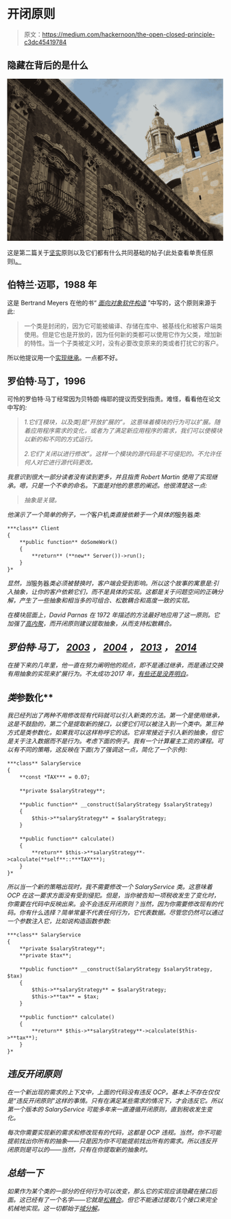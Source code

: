 # 开闭原则

> 原文：<https://medium.com/hackernoon/the-open-closed-principle-c3dc45419784>

## 隐藏在背后的是什么

![](img/766af9c37c8c0bc4bdba688742573597.png)

这是第二篇关于[坚实](https://hackernoon.com/solid-principles-530b2cc2badf)原则以及它们都有什么共同基础的帖子(此处查看单责任原则[)。](/@wrong.about/the-secret-behind-the-single-responsibility-principle-e2f3692bae25)

## 伯特兰·迈耶，1988 年

这是 Bertrand Meyers 在他的书“ [*面向对象软件构造*](https://www.amazon.com/Object-Oriented-Software-Construction-Book-CD-ROM/dp/0136291554) ”中写的，这个原则来源于此:

> 一个类是封闭的，因为它可能被编译、存储在库中、被基线化和被客户端类使用。但是它也是开放的，因为任何新的类都可以使用它作为父类，增加新的特性。当一个子类被定义时，没有必要改变原来的类或者打扰它的客户。

所以他提议用一个[实现继承](/@wrong.about/inheritance-based-on-internal-structure-is-evil-7474cc8e64dc)。一点都不好。

## 罗伯特·马丁，1996

可怜的罗伯特·马丁经常因为贝特朗·梅耶的提议而受到指责。难怪，看看他在论文中写的[](https://www.cs.duke.edu/courses/fall07/cps108/papers/ocp.pdf)*:*

> *1.它们[模块，以及类]是“开放扩展的”。
> 这意味着模块的行为可以扩展。随着应用程序需求的变化，或者为了满足新应用程序的需求，我们可以使模块以新的和不同的方式运行。*
> 
> *2.它们“关闭以进行修改”。这样一个模块的源代码是不可侵犯的。不允许任何人对它进行源代码更改。*

*我意识到很大一部分读者没有读到更多，并且指责 Robert Martin 使用了实现继承。嗯，只是一个不幸的命名。下面是对他的意思的阐述。他很清楚这一点:*

> *抽象是关键。*

*他演示了一个简单的例子，一个*客户机*类直接依赖于一个具体的*服务器*类:*

```
***class** Client
{
    **public function** doSomeWork()
    {
        **return** (**new** Server())->run();
    }
}*
```

*显然，当*服务器*类必须被替换时，*客户端*会受到影响。所以这个故事的寓意是:引入抽象，让你的客户依赖它们，而不是具体的实现。这都是关于问题空间的正确分解，产生了一些抽象和相当多的可组合、松散耦合和高度一致的实现。*

*在模块层面上，David Parnas 在 1972 年描述的方法最好地应用了这一原则。它加强了[高内聚](/@wrong.about/how-to-decompose-a-system-into-modules-796bd941f036)，而开闭原则建议提取抽象，从而支持松散耦合。*

## *罗伯特·马丁， [2003](https://www.amazon.com/UML-Java%C2%BF-Programmers-Robert-Martin/dp/0131428489/) ， [2004](https://www.amazon.com/Software-Development-Principles-Patterns-Practices/dp/0135974445) ， [2013](https://8thlight.com/blog/uncle-bob/2013/03/08/AnOpenAndClosedCase.html) ， [2014](https://8thlight.com/blog/uncle-bob/2014/05/12/TheOpenClosedPrinciple.html)*

*在接下来的几年里，他一直在努力阐明他的观点，即不是通过继承，而是通过交换有用抽象的实现来扩展行为。不太成功:2017 年，[有些还是没弄明白](http://www.yegor256.com/2017/03/28/solid.html#o)。*

## *类*参数化**

*我已经列出了两种不用修改现有代码就可以引入新类的方法。第一个是使用继承，这是不鼓励的，第二个是提取新的接口，以便它们可以被注入到一个类中。第三种方式是类参数化，如果我可以这样称呼它的话。它非常接近于引入新的抽象，但它是关于注入数据而不是行为。考虑下面的例子。我有一个计算雇主工资的课程。可以有不同的策略，这反映在下面(为了强调这一点，简化了一个示例):*

```
***class** SalaryService
{
    **const *TAX*** = 0.07;

    **private $salaryStrategy**;

    **public function** __construct(SalaryStrategy $salaryStrategy)
    {
        $this->**salaryStrategy** = $salaryStrategy;
    }

    **public function** calculate()
    {
        **return** $this->**salaryStrategy**->calculate(**self**::***TAX***);
    }
}*
```

*所以当一个新的策略出现时，我不需要修改一个 *SalaryService* 类。这意味着 OCP 在这一要求方面没有受到侵犯。但是，当你被告知一项税收发生了变化时，你需要在代码中反映出来。会不会违反开闭原则？当然，因为你需要修改现有的代码。你有什么选择？简单常量不代表任何行为，它代表数据。尽管您仍然可以通过一个参数注入它，比如说构造函数参数:*

```
***class** SalaryService
{
    **private $salaryStrategy**;
    **private $tax**;

    **public function** __construct(SalaryStrategy $salaryStrategy, $tax)
    {
        $this->**salaryStrategy** = $salaryStrategy;
        $this->**tax** = $tax;
    }

    **public function** calculate()
    {
        **return** $this->**salaryStrategy**->calculate($this->**tax**);
    }
}*
```

## *违反开闭原则*

*在一个新出现的需求的上下文中，上面的代码没有违反 OCP。基本上不存在仅仅是“违反开闭原则”这样的事情。只有在满足某些需求的情况下，才会违反它。所以第一个版本的 *SalaryService* 可能多年来一直遵循开闭原则，直到税收发生变化。*

*每次你需要实现新的需求和修改现有的代码，这都是 OCP 违规。当然，你不可能提前找出你所有的抽象——只是因为你不可能提前找出所有的需求。所以违反开闭原则是可以的——当然，只有在你提取新的抽象时。*

## *总结一下*

*如果作为某个类的一部分的任何行为可以改变，那么它的实现应该隐藏在接口后面。这已经有了一个名字——它就是[松耦合](https://en.wikipedia.org/wiki/Loose_coupling)。但它不能通过提取几个接口来完全机械地实现。这一切都始于[域分解](/@wrong.about/on-good-domain-decomposition-385ee8ce5a3)。*